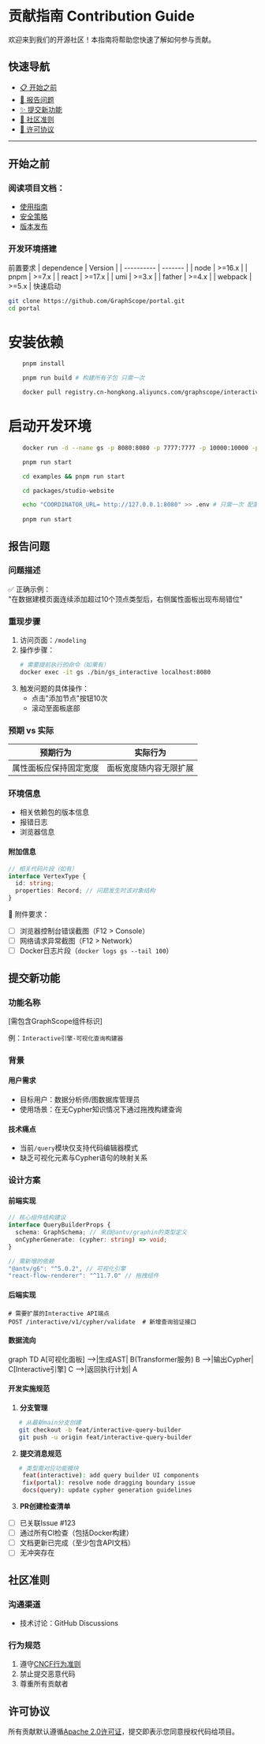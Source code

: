 # 贡献指南 Contribution Guide

欢迎来到我们的开源社区！本指南将帮助您快速了解如何参与贡献。

## 快速导航
- [📋 开始之前](#开始之前)
- [🐛 报告问题](#报告问题)
- [✨ 提交新功能](#提交新功能)
- [🤝 社区准则](#社区准则)
- [📜 许可协议](#社区准则)
---
## 开始之前
### 阅读项目文档：
- [使用指南](./README.md)
- [安全策略](./SECURITY.md)
- [版本发布](./PUBLISH.md)
### 开发环境搭建  
前置要求
| dependence | Version |
| ---------- | ------- |
| node       | >=16.x    |
| pnpm       | >=7.x     |
| react      | >=17.x    |
| umi        | >=3.x     |
| father     | >=4.x     |
| webpack    | >=5.x     |
快速启动  
```bash
git clone https://github.com/GraphScope/portal.git
cd portal
```
# 安装依赖
```bash
    pnpm install

    pnpm run build # 构建所有子包 只需一次

    docker pull registry.cn-hongkong.aliyuncs.com/graphscope/interactive:latest 
```

# 启动开发环境
```bash
    docker run -d --name gs -p 8080:8080 -p 7777:7777 -p 10000:10000 -p 7687:7687 registry.cn-hongkong.aliyuncs.com/graphscope/interactive --enable-coordinator --port-mapping "8080:8080,7777:7777,10000:10000,7687:7687" # 之后只需 docker start gs

    pnpm run start

    cd examples && pnpm run start

    cd packages/studio-website 

    echo "COORDINATOR_URL= http://127.0.0.1:8080" >> .env # 只需一次 配置环境变量
    
    pnpm run start
```
## 报告问题

### 问题描述
<!-- 清晰描述观察到的异常现象 -->
✅ 正确示例：  
"在数据建模页面连续添加超过10个顶点类型后，右侧属性面板出现布局错位"
### 重现步骤
1. 访问页面：`/modeling`
2. 操作步骤：
   ```bash
   # 需要提前执行的命令（如果有）
   docker exec -it gs ./bin/gs_interactive localhost:8080
   ```
3. 触发问题的具体操作：
   - 点击"添加节点"按钮10次
   - 滚动至面板底部

### 预期 vs 实际
| 预期行为 | 实际行为 |
|---------|----------|
| 属性面板应保持固定宽度 | 面板宽度随内容无限扩展 |

### 环境信息
- 相关依赖包的版本信息  
- 报错日志
- 浏览器信息
#### 附加信息
```typescript
// 相关代码片段（如有）
interface VertexType {
  id: string;
  properties: Record; // 问题发生时该对象结构
}
```
📎 附件要求：
- [ ] 浏览器控制台错误截图（F12 > Console）
- [ ] 网络请求异常截图（F12 > Network）
- [ ] Docker日志片段（`docker logs gs --tail 100`）

## 提交新功能
### 功能名称
[需包含GraphScope组件标识]    

例：`Interactive引擎-可视化查询构建器`
### 背景
#### 用户需求
- 目标用户：数据分析师/图数据库管理员
- 使用场景：在无Cypher知识情况下通过拖拽构建查询

#### 技术痛点
- 当前`/query`模块仅支持代码编辑器模式
- 缺乏可视化元素与Cypher语句的映射关系

### 设计方案
#### 前端实现
```typescript
// 核心组件结构建议
interface QueryBuilderProps {
  schema: GraphSchema; // 来自@antv/graphin的类型定义
  onCypherGenerate: (cypher: string) => void;
}

// 需新增的依赖
"@antv/g6": "^5.0.2", // 可视化引擎
"react-flow-renderer": "^11.7.0" // 拖拽组件
```
#### 后端实现
```
# 需要扩展的Interactive API端点
POST /interactive/v1/cypher/validate  # 新增查询验证接口
```
#### 数据流向
graph TD
  A[可视化面板] -->|生成AST| B(Transformer服务)
  B -->|输出Cypher| C[Interactive引擎]
  C -->|返回执行计划| A
#### 开发实施规范
1. **分支管理**
```bash
   # 从最新main分支创建
   git checkout -b feat/interactive-query-builder
   git push -u origin feat/interactive-query-builder
```
2. **提交消息规范**
```bash
   # 类型需对应功能模块
    feat(interactive): add query builder UI components
    fix(portal): resolve node dragging boundary issue
    docs(query): update cypher generation guidelines
```
3. **PR创建检查清单**
- [ ] 已关联Issue #123
- [ ] 通过所有CI检查（包括Docker构建）
- [ ] 文档更新已完成（至少包含API文档）
- [ ] 无冲突存在

##  社区准则

### 沟通渠道

- 技术讨论：GitHub Discussions

### 行为规范
1. 遵守[CNCF行为准则](https://github.com/cncf/foundation/blob/main/code-of-conduct.md)
2. 禁止提交恶意代码
3. 尊重所有贡献者

## 许可协议

所有贡献默认遵循[Apache 2.0许可证](./LICENSE)，提交即表示您同意授权代码给项目。